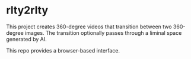 # rlty2rlty

This project creates 360-degree videos that transition between two 360-degree images.
The transition optionally passes through a liminal space generated by AI.

This repo provides a browser-based interface.